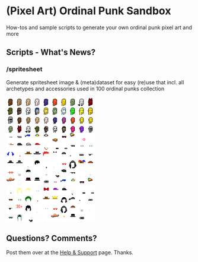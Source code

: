 # (Pixel Art) Ordinal Punk Sandbox


How-tos and sample scripts to generate your own ordinal punk pixel art and more



## Scripts - What's News?

### /spritesheet

Generate spritesheet image & (meta)dataset for easy (re)use
that incl. all archetypes and accessories
used in 100 ordinal punks collection

![](i/spritesheet.png)








## Questions? Comments?

Post them over at the [Help & Support](https://github.com/geraldb/help) page. Thanks.




